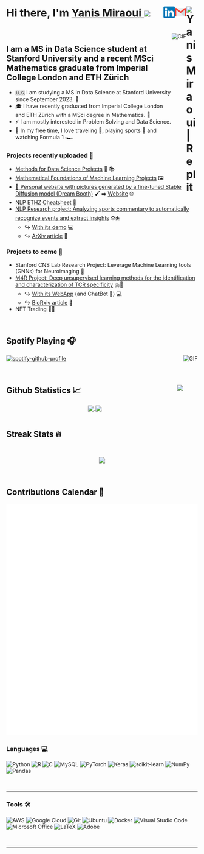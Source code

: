 <h1> Hi there, I'm <a  style="display: inline;"  href="https://yanismiraoui.github.io/"> Yanis Miraoui
</a> <img height="38px" src="https://media.tenor.com/images/3b388fe03da271d2674faf85eb7c3fcd/tenor.gif" /> 
 <a href="https://replit.com/@yanismiraoui">
  <img align="right" alt="Yanis Miraoui | Replit" width="30px" src="https://upload.wikimedia.org/wikipedia/commons/7/78/New_Replit_Logo.svg" />
</a>
 <a  style="display: inline;"  href="mailto:yanis.miraoui19@imperial.ac.uk">
 <img align="right"  height="30px" src="https://raw.githubusercontent.com/daniCh8/daniCh8/master/assets/gmail.svg" />
</a>
<a href="https://www.linkedin.com/in/yanis-miraoui-54377a1b8/">
  <img align="right" alt="Yanis Miraoui | LinkedIn" width="30px" src="https://raw.githubusercontent.com/daniCh8/daniCh8/master/assets/linkedin.svg" />
</a>
 </a>
 </h1>
<br />

<img align="right" alt="GIF" height="270px" src="https://media.giphy.com/media/du3J3cXyzhj75IOgvA/giphy.gif" />

## I am a MS in Data Science student at Stanford University and a recent MSci Mathematics graduate from Imperial College London and ETH Zürich

- 🇺🇸 I am studying a MS in Data Science at Stanford University since September 2023. 🌉
- 🎓 I have recently graduated from Imperial College London and ETH Zürich with a MSci degree in Mathematics. 🥳
- ⚡ I am mostly interested in Problem Solving and Data Science.
- 🎲 In my free time, I love traveling 🌇, playing sports 🏃 and watching Formula 1 :racing_car:.

### Projects recently uploaded 🌟
- [Methods for Data Science Projects](https://github.com/yanismiraoui/Methods-for-Data-Science-Projects) 👀 📚
- [Mathematical Foundations of Machine Learning Projects](https://github.com/yanismiraoui/MFML-Projects) 🖼️
- [🌟 Personal website with pictures generated by a fine-tuned Stable Diffusion model (Dream Booth)](https://github.com/yanismiraoui/yanismiraoui.github.io) 🖌️ ➡️ [Website](https://yanismiraoui.github.io/#/home) 🌐
- [NLP ETHZ Cheatsheet](https://github.com/yanismiraoui/nlp_ethz_cheatsheet) 📓
- [NLP Research project: Analyzing sports commentary to automatically recognize events and extract insights](https://github.com/yanismiraoui/Analyzing-sports-commentary-in-order-to-automatically-recognize-events-and-extract-insights) ⚽⛹️
   - ↪️ [With its demo](https://github.com/yanismiraoui/dash-models) 💻
   - ↪️ [ArXiv article](https://arxiv.org/abs/2307.10303) 📄


### Projects to come 🚀
- Stanford CNS Lab Research Project: Leverage Machine Learning tools (GNNs) for Neuroimaging 🧠
- [M4R Project: Deep unsupervised learning methods for the identification and characterization of TCR specificity](https://github.com/yanismiraoui/M4R-Project-Notebooks) 🫁🧬
   - ↪️ [With its WebApp](https://m4r-dash.yanismiraoui.repl.co/) (and ChatBot 🤖) 💻
   - ↪️ [BioRxiv article](https://www.biorxiv.org/content/10.1101/2023.09.05.556326v1) 📄
- NFT Trading 🎴💲


<br/>


## Spotify Playing 🎧

<img align="right" alt="GIF" height="150px" src="https://media.giphy.com/media/J5B1Y8QZnzXXbLQIBu/giphy.gif" />

[![spotify-github-profile](https://spotify-github-profile.vercel.app/api/view?uid=yayaney27&cover_image=true&theme=novatorem&bar_color=53b14f&bar_color_cover=false)](https://github.com/kittinan/spotify-github-profile)


<br/>

  <h2 align="left"> Github Statistics 📈  <img align="right" src="https://komarev.com/ghpvc/?username=yanismiraoui"/> </h2>
  
  <div align="center"> 
     <a href="">
      <img align="center" src="https://github-readme-stats-sigma-five.vercel.app/api?username=yanismiraoui&show_icons=true&include_all_commits=true&count_private=true&theme=react&line_height=40" />
    </a>
    <a href="">
      <img align="center" src="https://github-readme-stats-git-masterrstaa-rickstaa.vercel.app/api/top-langs/?username=yanismiraoui&theme=react&line_height=40&hide=css"/>
    </a>
</div

<br/>
<br/>
 
 ## Streak Stats 🔥
 
 <br/>
<p align="center">
  <img src="https://github-readme-streak-stats.herokuapp.com/?user=yanismiraoui&theme=react"/>
</p>
 
<br/>
 
## Contributions Calendar 📆

 <div align="center"> 
  <img src="https://github.com/yanismiraoui/yanismiraoui/blob/master/github-metrics.svg" alt=""></img>
 </div
 
---

### Languages 💻 

![Python](https://img.shields.io/badge/python-3670A0?style=for-the-badge&logo=python&logoColor=ffdd54)
![R](https://img.shields.io/badge/r-%23276DC3.svg?style=for-the-badge&logo=r&logoColor=white)
![C](https://img.shields.io/badge/c-%2300599C.svg?style=for-the-badge&logo=c%2B%2B&logoColor=white)
![MySQL](https://img.shields.io/badge/mysql-%2300f.svg?style=for-the-badge&logo=mysql&logoColor=white)
![PyTorch](https://img.shields.io/badge/PyTorch-%23EE4C2C.svg?style=for-the-badge&logo=PyTorch&logoColor=white)
![Keras](https://img.shields.io/badge/Keras-%23D00000.svg?style=for-the-badge&logo=Keras&logoColor=white)
![scikit-learn](https://img.shields.io/badge/scikit--learn-%23F7931E.svg?style=for-the-badge&logo=scikit-learn&logoColor=white)
![NumPy](https://img.shields.io/badge/numpy-%23013243.svg?style=for-the-badge&logo=numpy&logoColor=white)
![Pandas](https://img.shields.io/badge/pandas-%23150458.svg?style=for-the-badge&logo=pandas&logoColor=white)

<br/>

---
 
### Tools 🛠 
 
![AWS](https://img.shields.io/badge/AWS-%23FF9900.svg?style=for-the-badge&logo=amazon-aws&logoColor=white) 
![Google Cloud](https://img.shields.io/badge/GoogleCloud-%234285F4.svg?style=for-the-badge&logo=google-cloud&logoColor=white)
![Git](https://img.shields.io/badge/git-%23F05033.svg?style=for-the-badge&logo=git&logoColor=white)
![Ubuntu](https://img.shields.io/badge/Ubuntu-E95420?style=for-the-badge&logo=ubuntu&logoColor=white)
![Docker](https://img.shields.io/badge/docker-%230db7ed.svg?style=for-the-badge&logo=docker&logoColor=white)
![Visual Studio Code](https://img.shields.io/badge/Visual%20Studio%20Code-0078d7.svg?style=for-the-badge&logo=visual-studio-code&logoColor=white)
![Microsoft Office](https://img.shields.io/badge/Microsoft_Office-D83B01?style=for-the-badge&logo=microsoft-office&logoColor=white)
![LaTeX](https://img.shields.io/badge/latex-%23008080.svg?style=for-the-badge&logo=latex&logoColor=white)
![Adobe](https://img.shields.io/badge/adobe-%23FF0000.svg?style=for-the-badge&logo=adobe&logoColor=white)
  
<br/>

--- 

[website]: https://yanismiraoui.github.io
[linkedin]: https://www.linkedin.com/in/yanis-miraoui-54377a1b8/


